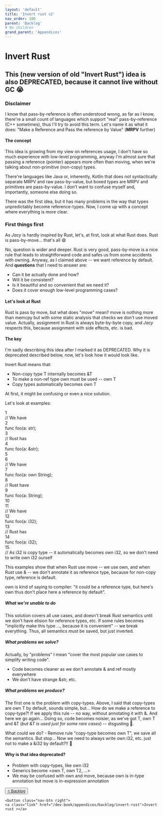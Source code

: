```yaml
---
layout: 'default'
title: 'Invert rust v2'
nav_order: 100
parent: 'Backlog'
# No children
grand_parent: 'Appendices'
---
```


# Invert Rust

## This (new version of old "Invert Rust") idea is also DEPRECATED, because it cannot live without GC 😭

### Disclaimer

I know that pass-by-reference is often understood wrong, as far as I know, there're a small count of languages which
support "real" pass-by-reference (C++ sometimes), thus I'll try to avoid this term. Let's name it as what it does: "Make
a Reference and Pass the reference by Value" (__MRPV__ further)

#### The concept

This idea is growing from my view on references usage, I don't have so much experience with low-level programming,
anyway I'm almost sure that passing a reference (pointer) appears more often than moving, when we're talking about
non-primitive (non-copy) types.

There're languages like Java or, inherently, Kotlin that does not syntactically separate MRPV and raw pass-by-value, but
boxed types are MRPV and primitives are pass-by-value. I don't want to confuse myself and, importantly, someone else
doing so.

There was the first idea, but it has many problems in the way that types unpredictably become reference-types.
Now, I come up with a concept where everything is more clear.

### First things first

As *Jacy* is hardly inspired by Rust, let's, at first, look at what Rust does. Rust is pass-by-move... that's all 😄

No, question is wider and deeper. Rust is very good, pass-by-move is a nice rule that leads to straightforward code and
safes us from some accidents with owning. Anyway, as I claimed above -- we want reference by default. And __questions__
that I need to answer are:

- Can it be actually done and how?
- Will it be consistent?
- Is it beautiful and so convenient that we need it?
- Does it cover enough low-level programming cases?

#### Let's look at Rust

Rust is pass by move, but what does "move" mean? <span class="inline-code highlight-jc hljs"><span class="hljs-keyword">move</span></span> is nothing more than <span class="inline-code highlight-jc hljs">memcpy</span> but with some static analysis that checks we don't use moved value.
Actually, assignment in Rust is always byte-by-byte copy, and *Jacy* respects this, because assignment with side effects, etc. is bad.

#### The key

I'm sadly describing this idea after I marked it as DEPRECATED. Why it is deprecated described below, now, let's look how it would look like.

Invert Rust means that:

- Non-copy type <span class="inline-code highlight-jc hljs">T</span> internally becomes <span class="inline-code highlight-jc hljs">&amp;T</span>
- To make a non-ref type <span class="inline-code highlight-jc hljs">own</span> must be used -- <span class="inline-code highlight-jc hljs">own T</span>
- Copy types automatically becomes <span class="inline-code highlight-jc hljs">own T</span>

At first, it might be confusing or even a nice solution.

Let's look at examples:

<div class="code-fence">
            <div class="copy"><i class="far fa-copy"></i></div>
            <div class="code line-numbers highlight-jc hljs">
                <div class="line-num" data-line-num="1">1</div><div class="line"><span class="hljs-comment">// We have</span></div><div class="line-num" data-line-num="2">2</div><div class="line"><span class="hljs-keyword">func</span> <span class="hljs-title function_">foo</span>(a: <span class="hljs-type">str</span>);</div><div class="line-num" data-line-num="3">3</div><div class="line"><span class="hljs-comment">// Rust has</span></div><div class="line-num" data-line-num="4">4</div><div class="line"><span class="hljs-keyword">func</span> <span class="hljs-title function_">foo</span>(a: &amp;<span class="hljs-type">str</span>);</div><div class="line-num" data-line-num="5">5</div><div class="line"></div><div class="line-num" data-line-num="6">6</div><div class="line"><span class="hljs-comment">// We have</span></div><div class="line-num" data-line-num="7">7</div><div class="line"><span class="hljs-keyword">func</span> <span class="hljs-title function_">foo</span>(a: own <span class="hljs-type">String</span>);</div><div class="line-num" data-line-num="8">8</div><div class="line"><span class="hljs-comment">// Rust have</span></div><div class="line-num" data-line-num="9">9</div><div class="line"><span class="hljs-keyword">func</span> <span class="hljs-title function_">foo</span>(a: <span class="hljs-type">String</span>);</div><div class="line-num" data-line-num="10">10</div><div class="line"></div><div class="line-num" data-line-num="11">11</div><div class="line"><span class="hljs-comment">// We have</span></div><div class="line-num" data-line-num="12">12</div><div class="line"><span class="hljs-keyword">func</span> <span class="hljs-title function_">foo</span>(a: <span class="hljs-type">i32</span>);</div><div class="line-num" data-line-num="13">13</div><div class="line"><span class="hljs-comment">// Rust has</span></div><div class="line-num" data-line-num="14">14</div><div class="line"><span class="hljs-keyword">func</span> <span class="hljs-title function_">foo</span>(a: <span class="hljs-type">i32</span>);</div><div class="line-num" data-line-num="15">15</div><div class="line"><span class="hljs-comment">// As <span class="inline-code highlight-jc hljs"><span class="hljs-type">i32</span></span> is copy type -- it automatically becomes <span class="inline-code highlight-jc hljs">own <span class="hljs-type">i32</span></span>, so we don&#x27;t need to write <span class="inline-code highlight-jc hljs">own <span class="hljs-type">i32</span></span> ourself </span></div>
            </div>
        </div>

This examples show that when Rust use move -- we use <span class="inline-code highlight-jc hljs">own</span>, and when Rust use <span class="inline-code highlight-jc hljs">&amp;</span> -- we don't annotate it as reference type, because for non-copy type, reference is default.

<span class="inline-code highlight-jc hljs">own</span> is kind of saying to compiler: "it could be a reference type, but here's <span class="inline-code highlight-jc hljs">own</span> thus don't place here a reference by default".

##### What we're unable to do

This solution covers all use cases, and doesn't break Rust semantics until we don't have elision for reference types, etc.
If some rules becomes "implicitly make this type ..., because it is convenient" -- we break everything.
Thus, all semantics must be saved, but just inverted.

##### What problems we solve?

Actually, by "problems" I mean "cover the most popular use cases to simplify writing code".

- Code becomes cleaner as we don't annotate <span class="inline-code highlight-jc hljs">&amp;</span> and <span class="inline-code highlight-jc hljs"><span class="hljs-keyword">ref</span></span> mostly everywhere
- We don't have strange <span class="inline-code highlight-jc hljs">&amp;<span class="hljs-type">str</span></span>, etc.

##### What problems we produce?

The first one is the problem with copy-types. Above, I said that copy-types are <span class="inline-code highlight-jc hljs">own T</span> by default, sounds simple, but... How do we make a reference to copy-type?!
If we apply this rule -- no way, without annotating it with <span class="inline-code highlight-jc hljs">&amp;</span>.
And here we go again... Doing so, code becomes noisier, as we've got <span class="inline-code highlight-jc hljs">T</span>, <span class="inline-code highlight-jc hljs">own T</span> and <span class="inline-code highlight-jc hljs">&amp;T</span> (*but <span class="inline-code highlight-jc hljs">&amp;T</span> is used just for some rare cases*) -- disgusting 🤢.

What could we do? - Remove rule "copy-type becomes <span class="inline-code highlight-jc hljs">own T</span>", we save all the semantics.
But stop... Now we need to always write <span class="inline-code highlight-jc hljs">own <span class="hljs-type">i32</span></span>, etc. just not to make a <span class="inline-code highlight-jc hljs">&amp;<span class="hljs-type">i32</span></span> by default?!! 🤦

#### Why is that idea deprecated?

- Problem with copy-types, like <span class="inline-code highlight-jc hljs">own <span class="hljs-type">i32</span></span>
- Generics become <span class="inline-code highlight-jc hljs">&lt;own T, own T2, ...&gt;</span>
- We may be confused with <span class="inline-code highlight-jc hljs">own</span> and <span class="inline-code highlight-jc hljs"><span class="hljs-keyword">move</span></span>, because <span class="inline-code highlight-jc hljs">own</span> is in-type annotation but <span class="inline-code highlight-jc hljs"><span class="hljs-keyword">move</span></span> is in-expression annotation
<div class="nav-btn-block">
    <button class="nav-btn left">
    <a class="link" href="/dev-book/appendices/backlog/index">< Backlog</a>
</button>

    <button class="nav-btn right">
    <a class="link" href="/dev-book/appendices/backlog/invert-rust">Invert rust ></a>
</button>

</div>
